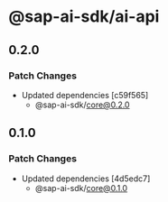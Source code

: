 # @sap-ai-sdk/ai-api

## 0.2.0

### Patch Changes

- Updated dependencies [c59f565]
  - @sap-ai-sdk/core@0.2.0

## 0.1.0

### Patch Changes

- Updated dependencies [4d5edc7]
  - @sap-ai-sdk/core@0.1.0
